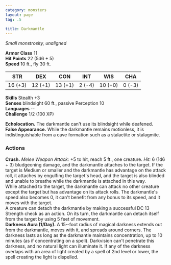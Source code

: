 ```yaml
---
category: monsters
layout: page
tag: .5

title: Darkmantle 
---
```

_Small monstrosity, unaligned_

**Armor Class** 11    
**Hit Points** 22 (5d6 + 5)    
**Speed** 10 ft., fly 30 ft. 

| STR      | DEX     | CON      | INT     | WIS     | CHA     |
|----------|---------|----------|---------|---------|---------|
| 16 (+3)  | 12 (+1) | 13 (+1)  | 2 (-4)  | 10 (+0) | 0 (-3)  |

**Skills** Stealth +3    
**Senses** blindsight 60 ft., passive Perception 10    
**Languages** --    
**Challenge** 1/2 (100 XP) 

**Echolocation.** The darkmantle can't use its blindsight while deafened.    
**False Appearance.** While the darkmantle remains motionless, it is indistinguishable from a cave formation such as a stalactite or stalagmite. 

### Actions 
**Crush.** _Melee Weapon Attack:_ +5 to hit, reach 5 ft., one creature. _Hit:_ 6 (1d6 + 3) bludgeoning damage, and the darkmantle attaches to the target. If the target is Medium or smaller and the darkmantle has advantage on the attack roll, it attaches by engulfing the target's head, and the target is also blinded and unable to breathe while the darkmantle is attached in this way.    
While attached to the target, the darkmantle can attack no other creature except the target but has advantage on its attack rolls. The darkmantle's speed also becomes 0, it can't benefit from any bonus to its speed, and it moves with the target.    
A creature can detach the darkmantle by making a successful DC 13 Strength check as an action. On its turn, the darkmantle can detach itself from the target by using 5 feet of movement.    
**Darkness Aura (1/Day).** A 15-­‐foot radius of magical darkness extends out from the darkmantle, moves with it, and spreads around corners. The darkness lasts as long as the darkmantle maintains concentration, up to 10 minutes (as if concentrating on a spell). Darkvision can't penetrate this darkness, and no natural light can illuminate it. If any of the darkness overlaps with an area of light created by a spell of 2nd level or lower, the spell creating the light is dispelled.
